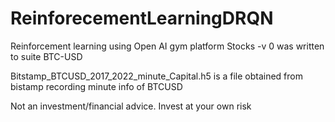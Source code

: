 # ReinforecementLearningDRQN

Reinforcement learning using Open AI gym platform
Stocks -v 0 was written to suite BTC-USD

Bitstamp_BTCUSD_2017_2022_minute_Capital.h5  is a file obtained from bistamp recording minute info of BTCUSD

Not an investment/financial advice. Invest at your own risk

